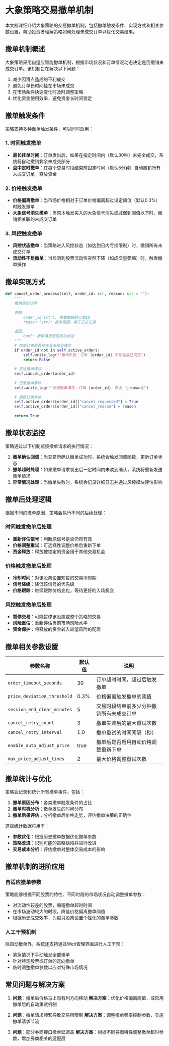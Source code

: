 # 大象策略交易撤单机制

本文档详细介绍大象策略的交易撤单机制，包括撤单触发条件、实现方式和相关参数设置，帮助投资者理解策略如何处理未成交订单以优化交易结果。

## 撤单机制概述

大象策略采用自适应智能撤单机制，根据市场状况和订单情况动态决定是否撤销未成交订单。该机制旨在解决以下问题：

1. 减少因滑点造成的不利成交
2. 避免订单长时间挂在市场未成交
3. 在市场条件快速变化时及时调整策略
4. 优化资金使用效率，避免资金长时间锁定

## 撤单触发条件

策略支持多种撤单触发条件，可以同时启用：

### 1. 时间触发撤单

- **最长挂单时间**：订单发出后，如果在指定时间内（默认30秒）未完全成交，系统将自动撤销剩余未成交部分
- **盘中定时撤单**：在每个交易时段结束前固定时间（默认5分钟）自动撤销所有未成交订单，释放资金

### 2. 价格触发撤单

- **价格偏离撤单**：当市场价格相对于订单价格偏离超过设定阈值（默认0.3%）时触发撤单
- **大象信号消失撤单**：当原本触发买入的大象信号消失或减弱到阈值以下时，撤销相关联的未成交订单

### 3. 风控触发撤单

- **风控状态撤单**：当策略进入风控状态（如达到日内亏损限制）时，撤销所有未成交订单
- **流动性不足撤单**：当检测到股票流动性突然下降（如成交量萎缩）时，触发撤单操作

## 撤单实现方式

```python
def cancel_order_process(self, order_id: str, reason: str = ""):
    """
    撤销指定订单
    
    参数:
        order_id (str): 需要撤销的订单ID
        reason (str): 撤单原因，用于日志记录
    
    返回:
        bool: 撤单请求是否成功发送
    """
    # 检查订单是否存在且未完全成交
    if order_id not in self.active_orders:
        self.write_log(f"撤单失败：订单 {order_id} 不存在或已成交")
        return False
        
    # 发送撤单请求
    self.cancel_order(order_id)
    
    # 记录撤单事件
    self.write_log(f"发送撤单请求：订单 {order_id}，原因：{reason}")
    
    # 更新订单状态
    self.active_orders[order_id]["cancel_requested"] = True
    self.active_orders[order_id]["cancel_reason"] = reason
    
    return True
```

## 撤单状态监控

策略通过以下机制监控撤单请求的执行情况：

1. **撤单确认回调**：当交易所确认撤单成功时，系统会触发回调函数，更新订单状态
2. **撤单超时处理**：如果撤单请求发出后一定时间内未收到确认，系统将重新发送撤单请求
3. **异常情况处理**：当撤单失败时，系统会记录详细日志并通过风控模块评估影响

## 撤单后处理逻辑

根据不同的撤单原因，策略会执行不同的后续处理：

### 时间触发撤单后处理

- **重新评估信号**：判断原信号是否仍然有效
- **价格调整重试**：可选择性调整价格后重新下单
- **资金释放**：释放被锁定的资金用于其他交易机会

### 价格触发撤单后处理

- **冷却时间**：对该股票设置短暂的交易冷却期
- **信号降级**：降低该信号的优先级
- **价格跟踪**：继续跟踪价格变化，等待更好的入场机会

### 风控触发撤单后处理

- **暂停交易**：可能暂停该股票或整个策略的交易
- **风险重估**：重新评估当前市场风险水平
- **资金保护**：将释放的资金转入较低风险的配置

## 撤单相关参数设置

| 参数名称 | 默认值 | 说明 |
|---------|------|------|
| `order_timeout_seconds` | 30 | 订单超时时间，超过后触发撤单 |
| `price_deviation_threshold` | 0.3% | 价格偏离触发撤单的阈值 |
| `session_end_clear_minutes` | 5 | 交易时段结束前多少分钟撤销所有未成交订单 |
| `cancel_retry_count` | 3 | 撤单失败后的最大重试次数 |
| `cancel_retry_interval` | 1.0 | 撤单重试的时间间隔（秒） |
| `enable_auto_adjust_price` | true | 撤单后是否启用自动价格调整重新下单 |
| `max_price_adjust_times` | 2 | 最大价格调整重试次数 |

## 撤单统计与优化

策略会记录和统计所有撤单事件，包括：

1. **撤单原因分布**：各类撤单触发条件的占比
2. **撤单时机分析**：撤单发生的时间分布
3. **撤单后果评估**：分析撤单后价格走势，评估撤单决策的正确性

这些统计数据将用于：

- **参数优化**：根据历史撤单数据优化撤单参数
- **策略改进**：识别可能的策略缺陷并进行改进
- **交易成本分析**：评估撤单对整体交易成本的影响

## 撤单机制的进阶应用

### 自适应撤单参数

策略能够根据不同股票的特性、不同时段的市场状况自动调整撤单参数：

- 对流动性较差的股票，缩短撤单超时时间
- 在市场波动较大的时段，降低价格偏离撤单阈值
- 根据历史成交效率，为每只股票设置个性化的撤单参数

### 人工干预机制

除自动撤单外，系统还支持通过Web管理界面进行人工干预：

- 紧急情况下手动触发全部撤单
- 针对特定股票或订单的定向撤单
- 临时调整撤单参数以应对特殊市场情况

## 常见问题与解决方案

1. **问题**：撤单后价格马上向有利方向移动
   **解决方案**：优化价格偏离阈值，或启用撤单后的自动重试机制

2. **问题**：撤单请求频繁导致交易所限制
   **解决方案**：调整撤单频率控制参数，实施撤单请求节流

3. **问题**：部分券商接口撤单延迟高
   **解决方案**：根据不同券商特性调整撤单超时参数，增加券商相关的适配层 